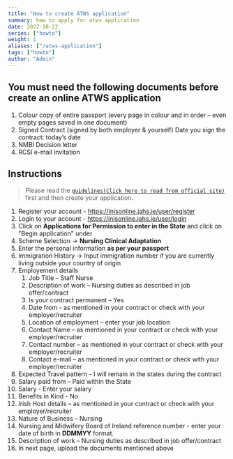 ```yaml
---
title: "How to create ATWS application"
summary: how to apply for atws application
date: 2022-10-22
series: ["howto"]
weight: 1
aliases: ["/atws-application"]
tags: ["howto"]
author: "Admin"
---
```


## You must need the following documents before create an online ATWS application
1. Colour copy of entire passport (every page in colour and in order – even empty pages saved in one document)                        
2. Signed Contract (signed by both employer & yourself) Date you sign the contract: today’s date
3. NMBI Decision letter        
4. RCSI e-mail invitation 

## Instructions
> Please read the [`guidelines(Click here to read from official site)`](https://www.irishimmigration.ie/wp-content/uploads/2021/04/INIS-online-portal-guidance.pdf) first and then create your application.

 1. Register your account  - https://inisonline.jahs.ie/user/register
 2. Login to your account - https://inisonline.jahs.ie/user/login
 3. Click on **Applications for Permission to enter in the State** and click on "Begin application" under 
 4. Scheme Selection -> **Nursing Clinical Adaptation**
 5. Enter the personal information **as per your passport**
 6. Immigration History -> Input immigration number if you are currently living outside your country of origin
 7. Employement details
    1. Job Title – Staff Nurse
    2. Description of work – Nursing duties as described in job offer/contract
    3. Is your contract permanent – Yes
    4. Date from - as mentioned in your contract or check with your employer/recruiter
    5. Location of employment – enter your job location
    6. Contact Name – as mentioned in your contract or check with your employer/recruiter
    7. Contact number – as mentioned in your contract or check with your employer/recruiter
    8. Contact e-mail – as mentioned in your contract or check with your employer/recruiter
 8. Expected Travel pattern – I will remain in the states during the contract
 9. Salary paid from – Paid within the State
 10. Salary - Enter your salary
 11. Benefits in Kind - No
 12. Irish Host details  – as mentioned in your contract or check with your employer/recruiter
 13. Nature of Business – Nursing
 14. Nursing and Midwifery Board of Ireland reference number - enter your date of birth in **DDMMYY** format.
 15. Description of work – Nursing duties as described in job offer/contract
 16. In next page, upload the documents mentioned above 